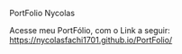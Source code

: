 PortFolio Nycolas

Acesse meu PortFólio, com o Link a seguir: https://nycolasfachi1701.github.io/PortFolio/
